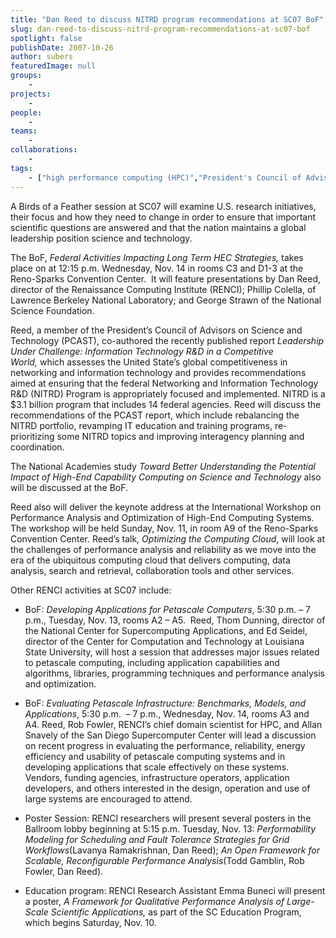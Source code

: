 ```yaml
---
title: "Dan Reed to discuss NITRD program recommendations at SC07 BoF"
slug: dan-reed-to-discuss-nitrd-program-recommendations-at-sc07-bof
spotlight: false
publishDate: 2007-10-26
author: subers
featuredImage: null
groups:
    - 
projects:
    - 
people:
    - 
teams: 
    - 
collaborations:
    - 
tags:
    - ["high performance computing (HPC)","President's Council of Advisors on Science and Technology (PCAST)"]
---
```

A Birds of a Feather session at SC07 will examine U.S. research initiatives, their focus and how they need to change in order to ensure that important scientific questions are answered and that the nation maintains a global leadership position science and technology.

<!--more-->

The BoF, <em>Federal Activities Impacting Long Term HEC Strategies, </em>takes place on at 12:15 p.m. Wednesday, Nov. 14 in rooms C3 and D1-3 at the Reno-Sparks Convention Center.  It will feature presentations by Dan Reed, director of the Renaissance Computing Institute (RENCI); Phillip Colella, of Lawrence Berkeley National Laboratory; and George Strawn of the National Science Foundation.

Reed, a member of the President’s Council of Advisors on Science and Technology (PCAST), co-authored the recently published report <em>Leadership Under Challenge: Information Technology R&amp;D in a Competitive World, </em>which assesses the United State’s global competitiveness in networking and information technology and provides recommendations aimed at ensuring that the federal Networking and Information Technology R&amp;D (NITRD) Program is appropriately focused and implemented. NITRD is a $3.1 billion program that includes 14 federal agencies. Reed will discuss the recommendations of the PCAST report, which include rebalancing the NITRD portfolio, revamping IT education and training programs, re-prioritizing some NITRD topics and improving interagency planning and coordination.

The National Academies study <em>Toward Better Understanding the Potential Impact of High-End Capability Computing on Science and Technology </em>also will be discussed at the BoF.

Reed also will deliver the keynote address at the International Workshop on Performance Analysis and Optimization of High-End Computing Systems. The workshop will be held Sunday, Nov. 11, in room A9 of the Reno-Sparks Convention Center. Reed’s talk, <em>Optimizing the Computing Cloud</em>, will look at the challenges of performance analysis and reliability as we move into the era of the ubiquitous computing cloud that delivers computing, data analysis, search and retrieval, collaboration tools and other services. 

Other RENCI activities at SC07 include:
<ul type="disc">
	<li>BoF: <em>Developing Applications for Petascale Computers</em>, 5:30 p.m. – 7 p.m., Tuesday, Nov. 13, rooms A2 – A5.  Reed, Thom Dunning, director of the National Center for Supercomputing Applications, and Ed Seidel, director of the Center for Computation and Technology at Louisiana State University, will host a session that addresses major issues related to petascale computing, including application capabilities and algorithms, libraries, programming techniques and performance analysis and optimization.</li>
</ul>
<ul type="disc">
	<li>BoF: <em>Evaluating Petascale Infrastructure: Benchmarks, Models, and Applications</em>, 5:30 p.m.  – 7 p.m., Wednesday, Nov. 14, rooms A3 and A4. Reed, Rob Fowler, RENCI’s chief domain scientist for HPC, and Allan Snavely of the San Diego Supercomputer Center will lead a discussion on recent progress in evaluating the performance, reliability, energy efficiency and usability of petascale computing systems and in developing applications that scale effectively on these systems. Vendors, funding agencies, infrastructure operators, application developers, and others interested in the design, operation and use of large systems are encouraged to attend.</li>
</ul>
<ul type="disc">
	<li>Poster Session: RENCI researchers will present several posters in the Ballroom lobby beginning at 5:15 p.m. Tuesday, Nov. 13: <em>Performability Modeling for Scheduling and Fault Tolerance Strategies for Grid Workflows</em>(Lavanya Ramakrishnan, Dan Reed); <em>An Open Framework for Scalable, Reconfigurable Performance Analysis</em>(Todd Gamblin, Rob Fowler, Dan Reed).</li>
</ul>
<ul type="disc">
	<li>Education program: RENCI Research Assistant Emma Buneci will present a poster, <em>A Framework for Qualitative Performance Analysis of Large-Scale</em> <em>Scientific Applications, </em>as part of the SC Education Program, which begins Saturday, Nov. 10.</li>
</ul>
